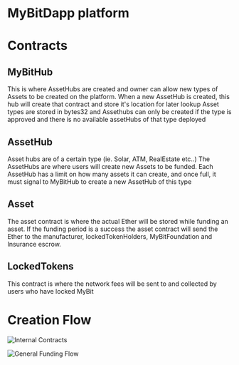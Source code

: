 # MyBitDapp platform

# Contracts

## MyBitHub
This is where AssetHubs are created and owner can allow new types of Assets to be created on the platform. 
When a new AssetHub is created, this hub will create that contract and store it's location for later lookup
Asset types are stored in bytes32 and Assethubs can only be created if the type is approved and there is no available assetHubs of that type deployed

## AssetHub
Asset hubs are of a certain type (ie. Solar, ATM, RealEstate etc..)
The AssetHubs are where users will create new Assets to be funded. 
Each AssetHub has a limit on how many assets it can create, and once full, it must signal to MyBitHub to create a new AssetHub of this type

## Asset
The asset contract is where the actual Ether will be stored while funding an asset. If the funding period is a success the asset contract will send the Ether to the manufacturer, lockedTokenHolders, MyBitFoundation and Insurance escrow. 

## LockedTokens
This contract is where the network fees will be sent to and collected by users who have locked MyBit

# Creation Flow

![Internal Contracts](https://github.com/MyBitFoundation/MyBitDapp/Images/MyBitDapp.png)

![General Funding Flow](https://github.com/MyBitFoundation/MyBitDapp/Images/ContractCreation.png)
